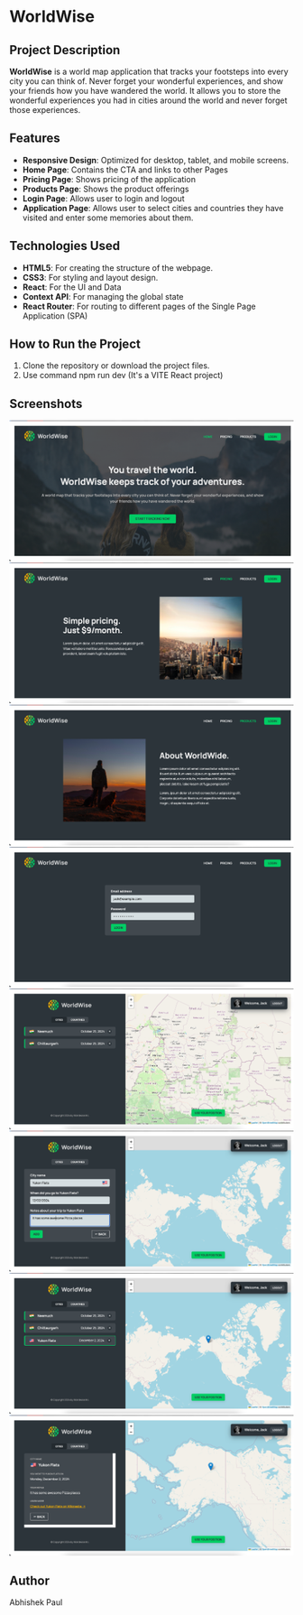 # WorldWise

## Project Description

**WorldWise** is a world map application that tracks your footsteps into every city you can think of. Never forget your wonderful experiences, and show your friends how you have wandered the world. It allows you to store the wonderful experiences you had in cities around the world and never forget those experiences.

## Features

- **Responsive Design**: Optimized for desktop, tablet, and mobile screens.
- **Home Page**: Contains the CTA and links to other Pages
- **Pricing Page**: Shows pricing of the application
- **Products Page**: Shows the product offerings
- **Login Page**: Allows user to login and logout
- **Application Page**: Allows user to select cities and countries they have visited and enter some memories about them.

## Technologies Used

- **HTML5**: For creating the structure of the webpage.
- **CSS3**: For styling and layout design.
- **React**: For the UI and Data
- **Context API**: For managing the global state
- **React Router**: For routing to different pages of the Single Page Application (SPA)

## How to Run the Project

1. Clone the repository or download the project files.
2. Use command npm run dev (It's a VITE React project)

## Screenshots

![Home Page](/screenshots/Home.png)
![Pricing](/screenshots/Pricing.png)
![Products](/screenshots/Products.png)
![Login](/screenshots/Login.png)
![App Page](/screenshots/App_Page.png)
![Enter a place](/screenshots/Place_Entry.png)
![Place Entered in Map](/screenshots/Place_Entered.png)
![Place Review](/screenshots/Place_Review.png)

## Author

Abhishek Paul
